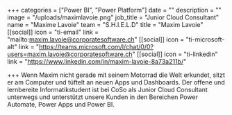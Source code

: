 +++
categories = ["Power BI", "Power Platform"]
date = ""
description = ""
image = "/uploads/maximlavoie.png"
job_title = "Junior Cloud Consultant"
name = "Maxime Lavoie"
team = "S.H.I.E.L.D"
title = "Maxim Lavoie"
[[social]]
icon = "ti-email"
link = "mailto:maxim.lavoie@corporatesoftware.ch"
[[social]]
icon = "ti-microsoft-alt"
link = "https://teams.microsoft.com/l/chat/0/0?users=maxim.lavoie@corporatesoftware.ch"
[[social]]
icon = "ti-linkedin"
link = "https://www.linkedin.com/in/maxim-lavoie-8a73a211b/"

+++
Wenn Maxim nicht gerade mit seinem Motorrad die Welt erkundet, sitzt er am Computer und tüftelt an neuen Apps und Dashboards. Der offene und lernbereite Informatikstudent ist bei CoSo als Junior Cloud Consultant unterwegs und unterstützt unsere Kunden in den Bereichen Power Automate, Power Apps und Power BI.